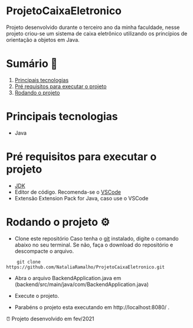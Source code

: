 # ProjetoCaixaEletronico
Projeto desenvolvido durante o terceiro ano da minha faculdade, nesse projeto criou-se um sistema de caixa eletrônico utilizando os princípios de orientação a objetos em Java.


Sumário 📑 
=================
   1. [Principais tecnologias](#Principais-tecnologias)
   2. [Pré requisitos para executar o projeto](#Pré-requisitos-para-executar-o-projeto)
   3. [Rodando o projeto](#Rodando-o-projeto)

# Principais tecnologias
- Java


# Pré requisitos para executar o projeto 
- [JDK](https://www.oracle.com/java/technologies/downloads/#java18)
- Editor de código. Recomenda-se o [VSCode](https://code.visualstudio.com/)
- Extensão Extension Pack for Java, caso use o VSCode 

# Rodando o projeto ⚙️

- Clone este repositório 
Caso tenha o [git](https://git-scm.com/downloads) instalado, digite o comando abaixo no seu terminal. 
Se não, faça o download do repositório e descompacte o arquivo.

`````
    git clone https://github.com/NataliaRamalho/ProjetoCaixaEletronico.git
`````

- Abra o arquivo BackendApplication.java em (backend/src/main/java/com/BackendApplication.java)

- Execute o projeto.

- Parabéns o projeto esta executando em http://localhost:8080/ .

⏰ Projeto desenvolvido em fev/2021
